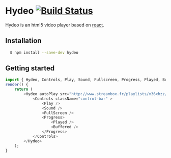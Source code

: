 # Hydeo [![Build Status](https://travis-ci.org/centsent/hydeo.svg?branch=master)](https://travis-ci.org/centsent/hydeo)

Hydeo is an html5 video player based on [react](https://facebook.github.io/react).

## Installation

```bash
  $ npm install --save-dev hydeo
```

## Getting started

```javascript
import { Hydeo, Controls, Play, Sound, Fullscreen, Progress, Played, Buffered } from 'hydeo';
render() {
    return (
        <Hydeo autoPlay src="http://www.streambox.fr/playlists/x36xhzz/x36xhzz.m3u8">
            <Controls className="control-bar" >
                <Play />
                <Sound />
                <FullScreen />
                <Progress>
                    <Played />
                    <Buffered />
                </Progress>
            </Controls>
        </Hydeo>
    );
}
```
